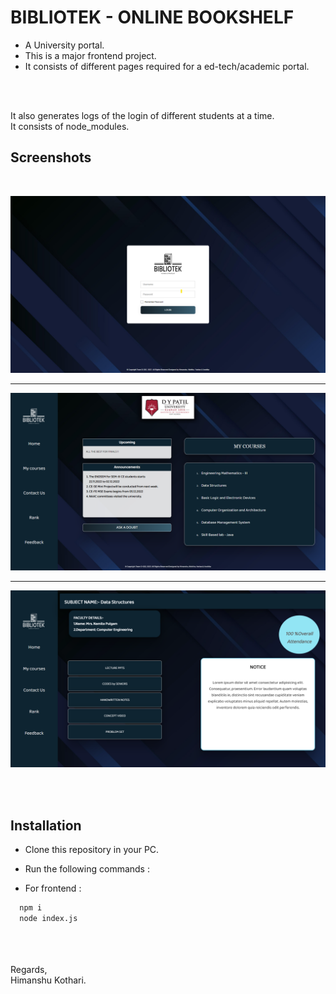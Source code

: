 

# BIBLIOTEK - ONLINE BOOKSHELF

* A University portal.
* This is a major frontend project.
* It consists of different pages required for a ed-tech/academic portal.

<br/>
<br/>

It also generates logs of the login of different students at a time.<br/>
It consists of node_modules.




## Screenshots
<br/>

![App Screenshot](https://github.com/iamhk12/Projects/blob/main/WebProjects/ONLINE%20BOOKSHELF-(html-css-nodeJS-bstrap)/ss/loginpage.png)
<hr>

![App Screenshot](https://github.com/iamhk12/Projects/blob/main/WebProjects/ONLINE%20BOOKSHELF-(html-css-nodeJS-bstrap)/ss/studentpage.png)
<hr>


![App Screenshot](https://github.com/iamhk12/Projects/blob/main/WebProjects/ONLINE%20BOOKSHELF-(html-css-nodeJS-bstrap)/ss/coursepage.png)

<br/>
<br/>

## Installation

* Clone this repository in your PC.
* Run the following commands :

* For frontend :
```bash
  npm i
  node index.js
```
<br/>
<br/><br/>
Regards,<br/>
Himanshu Kothari.
